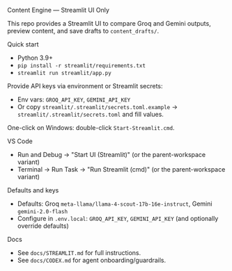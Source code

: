 ﻿Content Engine — Streamlit UI Only

This repo provides a Streamlit UI to compare Groq and Gemini outputs, preview content, and save drafts to `content_drafts/`.

Quick start

- Python 3.9+
- `pip install -r streamlit/requirements.txt`
- `streamlit run streamlit/app.py`

Provide API keys via environment or Streamlit secrets:

- Env vars: `GROQ_API_KEY`, `GEMINI_API_KEY`
- Or copy `streamlit/.streamlit/secrets.toml.example` → `streamlit/.streamlit/secrets.toml` and fill values.

One-click on Windows: double-click `Start-Streamlit.cmd`.

VS Code

- Run and Debug → "Start UI (Streamlit)" (or the parent-workspace variant)
- Terminal → Run Task → "Run Streamlit (cmd)" (or the parent-workspace variant)

Defaults and keys

- Defaults: Groq `meta-llama/llama-4-scout-17b-16e-instruct`, Gemini `gemini-2.0-flash`
- Configure in `.env.local`: `GROQ_API_KEY`, `GEMINI_API_KEY` (and optionally override defaults)

Docs

- See `docs/STREAMLIT.md` for full instructions.
- See `docs/CODEX.md` for agent onboarding/guardrails.
